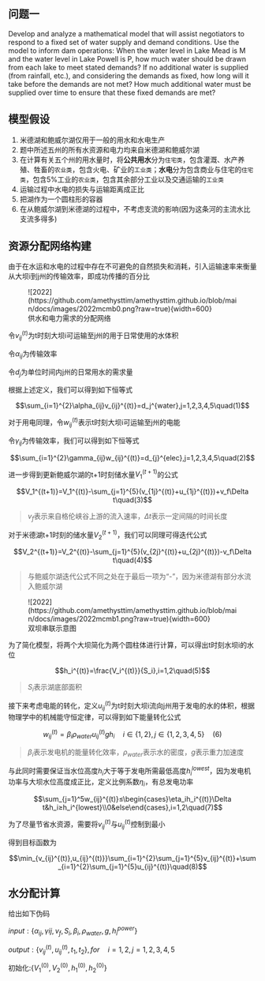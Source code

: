 ## 问题一

Develop and analyze a mathematical model that will assist negotiators to respond to a fixed set of water supply and demand conditions. Use the model to inform dam operations: When the water level in Lake Mead is M and the water level in Lake Powell is P, how much water should be drawn from each lake to meet stated demands? If no additional water is supplied (from rainfall, etc.), and considering the demands as fixed, how long will it take before the demands are not met? How much additional water must be supplied over time to ensure that these fixed demands are met?

## 模型假设

1. 米德湖和鲍威尔湖仅用于一般的用水和水电生产
2. 题中所述五州的所有水资源和电力均来自米德湖和鲍威尔湖
3. 在计算有关五个州的用水量时，将**公共用水**分为`住宅类`，包含灌溉、水产养殖、牲畜的`农业类`，包含火电、矿业的`工业类`；**水电**分为包含商业与住宅的`住宅类`，包含5%工业的`农业类`，包含其余部分工业以及交通运输的`工业类`
4. 运输过程中水电的损失与运输距离成正比
5. 把湖作为一个圆柱形的容器
6. 在从鲍威尔湖到米德湖的过程中，不考虑支流的影响(因为这条河的主流水比支流多得多)

## 资源分配网络构建

由于在水运和水电的过程中存在不可避免的自然损失和消耗，引入运输速率来衡量从大坝i到j州的传输效率，即成功传播的百分比

<figure markdown>
![2022](https://github.com/amethysttim/amethysttim.github.io/blob/main/docs/images/2022mcmb0.png?raw=true){width=600}
<figcaption>供水和电力需求的分配网络</figcaption>
</figure>

令$v_{ij}^{(t)}$为t时刻大坝i可运输至j州的用于日常使用的水体积

令$\alpha_{ij}$为传输效率

令$d_{j}$为单位时间内j州的日常用水的需求量

根据上述定义，我们可以得到如下恒等式

$$\sum_{i=1}^{2}\alpha_{ij}v_{ij}^{(t)}=d_j^{water},j=1,2,3,4,5\quad(1)$$

对于用电同理，令$w_{ij}^{(t)}$表示t时刻大坝i可运输至j州的电能

令$\gamma_{ij}$为传输效率，我们可以得到如下恒等式

$$\sum_{i=1}^{2}\gamma_{ij}w_{ij}^{(t)}=d_{j}^{elec},j=1,2,3,4,5\quad(2)$$

进一步得到更新鲍威尔湖的t+1时刻储水量$V_1^{(t+1)}$的公式

$$V_1^{(t+1)}=V_1^{(t)}-\sum_{j=1}^{5}(v_{1j}^{(t)}+u_{1j}^{(t)})+v_f\Delta t\quad(3)$$

> $v_f$表示来自格伦峡谷上游的流入速率，$\Delta t$表示一定间隔的时间长度

对于米德湖t+1时刻的储水量$V_2^{(t+1)}$，我们可以同理可得迭代公式

$$V_2^{(t+1)}=V_2^{(t)}-\sum_{j=1}^{5}(v_{2j}^{(t)}+u_{2j}^{(t)})-v_f\Delta t\quad(4)$$

> 与鲍威尔湖迭代公式不同之处在于最后一项为“-”，因为米德湖有部分水流入鲍威尔湖

<figure markdown>
![2022](https://github.com/amethysttim/amethysttim.github.io/blob/main/docs/images/2022mcmb1.png?raw=true){width=600}
<figcaption>双坝串联示意图</figcaption>
</figure>

为了简化模型，将两个大坝简化为两个圆柱体进行计算，可以得出t时刻水坝i的水位

$$h_i^{(t)}=\frac{V_i^{(t)}}{S_i},i=1,2\quad(5)$$

> $S_i$表示湖底部面积

接下来考虑电能的转化，定义$u_{ij}^{(t)}$为t时刻大坝i流向j州用于发电的水的体积，根据物理学中的机械能守恒定律，可以得到如下能量转化公式

$$w_{ij}^{(t)}=\beta_i\rho_{water}u_{ij}^{(t)}gh_i\quad i\in \{1,2\},j\in\{1,2,3,4,5\}\quad(6)$$

> $\beta_i$表示发电机的能量转化效率，$\rho_{water}$表示水的密度，$g$表示重力加速度

与此同时需要保证当水位高度$h_i$大于等于发电所需最低高度$h_i^{lowest}$，因为发电机功率与大坝水位高度成正比，定义比例系数$\eta_i$，有总发电功率

$$\sum_{j=1}^5w_{ij}^{(t)}≤\begin{cases}\eta_ih_i^{(t)}\Delta t&h_i≥h_i^{lowest}\\0&else\end{cases},i=1,2\quad(7)$$

为了尽量节省水资源，需要将$v_{ij}^{(t)}$与$u_{ij}^{(t)}$控制到最小

得到目标函数为

$$\min_{v_{ij}^{(t)},u_{ij}^{(t)}}\sum_{i=1}^{2}\sum_{j=1}^{5}v_{ij}^{(t)}+\sum_{i=1}^{2}\sum_{j=1}^{5}u_{ij}^{(t)}\quad(8)$$

## 水分配计算

给出如下伪码

$input:\{\alpha_{ij},\gamma{ij},v_f,S_i,\beta_i,\rho_{water},g,h_i^{power}\}$

$output:\{v_{ij}^{(t)},u_{ij}^{(t)},t_1,t_2\},for \quad i=1,2,j=1,2,3,4,5$

初始化:$\{V_{1}^{(0)},V_{2}^{(0)},h_1^{(0)},h_2^{(0)}\}$
